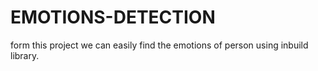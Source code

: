 # EMOTIONS-DETECTION
form this project we can easily find the emotions of person using inbuild library.
